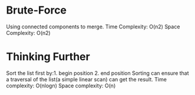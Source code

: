 # Brute-Force
Using connected components to merge.
Time Complexity: O(n2)
Space Complexity: O(n2)

# Thinking Further
Sort the list first by:1. begin position 2. end position
Sorting can ensure that a traversal of the list(a simple linear scan) can get the result.
Time complexity: O(nlogn)
Space complexity: O(n)
